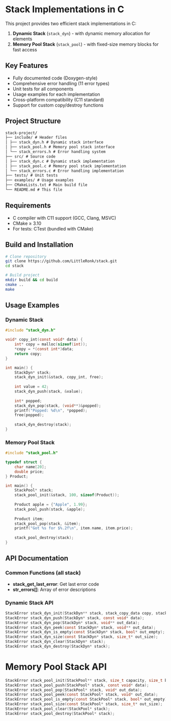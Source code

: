 # Stack Implementations in C

This project provides two efficient stack implementations in C:
1. **Dynamic Stack** (`stack_dyn`) - with dynamic memory allocation for elements
2. **Memory Pool Stack** (`stack_pool`) - with fixed-size memory blocks for fast access

## Key Features

- Fully documented code (Doxygen-style)
- Comprehensive error handling (11 error types)
- Unit tests for all components
- Usage examples for each implementation
- Cross-platform compatibility (C11 standard)
- Support for custom copy/destroy functions

## Project Structure

```markdown
stack-project/
├── include/ # Header files
│ ├── stack_dyn.h # Dynamic stack interface
│ ├── stack_pool.h # Memory pool stack interface
│ └── stack_errors.h # Error handling system
├── src/ # Source code
│ ├── stack_dyn.c # Dynamic stack implementation
│ ├── stack_pool.c # Memory pool stack implementation
│ └── stack_errors.c # Error handling implementation
├── tests/ # Unit tests
├── examples/ # Usage examples
├── CMakeLists.txt # Main build file
└── README.md # This file
```

## Requirements

- C compiler with C11 support (GCC, Clang, MSVC)
- CMake ≥ 3.10
- For tests: CTest (bundled with CMake)

## Build and Installation

```bash
# Clone repository
git clone https://github.com/LittleRonk/stack.git
cd stack

# Build project
mkdir build && cd build
cmake ..
make
```

## Usage Examples

### Dynamic Stack

```c
#include "stack_dyn.h"

void* copy_int(const void* data) {
    int* copy = malloc(sizeof(int));
    *copy = *(const int*)data;
    return copy;
}

int main() {
    StackDyn* stack;
    stack_dyn_init(&stack, copy_int, free);
    
    int value = 42;
    stack_dyn_push(stack, &value);
    
    int* popped;
    stack_dyn_pop(stack, (void**)&popped);
    printf("Popped: %d\n", *popped);
    free(popped);
    
    stack_dyn_destroy(stack);
}
```

### Memory Pool Stack

```c
#include "stack_pool.h"

typedef struct {
    char name[20];
    double price;
} Product;

int main() {
    StackPool* stack;
    stack_pool_init(&stack, 100, sizeof(Product));
    
    Product apple = {"Apple", 1.99};
    stack_pool_push(stack, &apple);
    
    Product item;
    stack_pool_pop(stack, &item);
    printf("Got %s for $%.2f\n", item.name, item.price);
    
    stack_pool_destroy(stack);
}
```

## API Documentation

### Common Functions (all stack)

- **stack_get_last_error**: Get last error code
- **str_errors[]**: Array of error descriptions

### Dynamic Stack API

```c
StackError stack_dyn_init(StackDyn** stack, stack_copy_data copy, stack_destroy_data destroy);
StackError stack_dyn_push(StackDyn* stack, const void* data);
StackError stack_dyn_pop(StackDyn* stack, void** out_data);
StackError stack_dyn_peek(const StackDyn* stack, void** out_data);
StackError stack_dyn_is_empty(const StackDyn* stack, bool* out_empty);
StackError stack_dyn_size(const StackDyn* stack, size_t* out_size);
StackError stack_dyn_clear(StackDyn* stack);
StackError stack_dyn_destroy(StackDyn* stack);
```

# Memory Pool Stack API

```c
StackError stack_pool_init(StackPool** stack, size_t capacity, size_t block_size);
StackError stack_pool_push(StackPool* stack, const void* data);
StackError stack_pool_pop(StackPool* stack, void* out_data);
StackError stack_pool_peek(const StackPool* stack, void* out_data);
StackError stack_pool_is_empty(const StackPool* stack, bool* out_empty);
StackError stack_pool_size(const StackPool* stack, size_t* out_size);
StackError stack_pool_clear(StackPool* stack);
StackError stack_pool_destroy(StackPool* stack);
```
